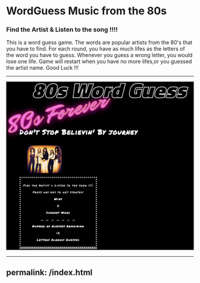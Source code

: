 # WordGuess Music from the 80s
 
### Find the Artist & Listen to the song !!!!

This is a word guess game. The words are popular artists from the 80's that you have to find.
For each round, you have as much lifes as the letters of the word you have to guess.
Whenever you guess a wrong letter, you would lose one life. Game will restart when you
have no more lifes,or you guessed the artist name. Good Luck !!!
<hr>

![](./images/Capture.JPG)



---
permalink: /index.html
---